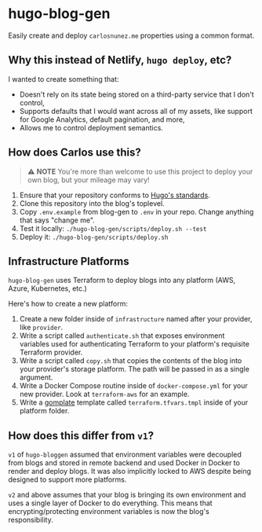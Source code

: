 # hugo-blog-gen

Easily create and deploy `carlosnunez.me` properties using a common format.

## Why this instead of Netlify, `hugo deploy`, etc?

I wanted to create something that:

- Doesn't rely on its state being stored on a third-party service that I don't
  control,
- Supports defaults that I would want across all of my assets, like
  support for Google Analytics, default pagination, and more,
- Allows me to control deployment semantics.

## How does Carlos use this?

> ⚠️  **NOTE** You're more than welcome to use this project to deploy
> your own blog, but your mileage may vary!

1. Ensure that your repository conforms to [Hugo's standards](https://gohugo.io/getting-started/directory-structure/).
2. Clone this repository into the blog's toplevel.
3. Copy `.env.example` from blog-gen to `.env` in your repo. Change anything that says "change me".
4. Test it locally: `./hugo-blog-gen/scripts/deploy.sh --test`
4. Deploy it: `./hugo-blog-gen/scripts/deploy.sh`

## Infrastructure Platforms

`hugo-blog-gen` uses Terraform to deploy blogs into any platform (AWS, Azure,
Kubernetes, etc.)

Here's how to create a new platform:

1. Create a new folder inside of `infrastructure` named after your provider,
   like `provider`.
2. Write a script called `authenticate.sh` that exposes environment variables
   used for authenticating Terraform to your platform's requisite Terraform
   provider.
3. Write a script called `copy.sh` that copies the contents of the blog into
   your provider's storage platform. The path will be passed in as a single
   argument.
4. Write a Docker Compose routine inside of `docker-compose.yml` for your new
   provider. Look at `terraform-aws` for an example.
5. Write a [gomplate](https://github.com/hairyhenderson/gomplate) template
   called `terraform.tfvars.tmpl` inside of your platform folder.

## How does this differ from `v1`?

`v1` of `hugo-bloggen` assumed that environment variables were decoupled
from blogs and stored in remote backend and used Docker in Docker to
render and deploy blogs. It was also implicitly locked to AWS despite being
designed to support more platforms.

`v2` and above assumes that your blog is bringing its own environment and uses
a single layer of Docker to do everything. This means that encrypting/protecting
environment variables is now the blog's responsibility.
